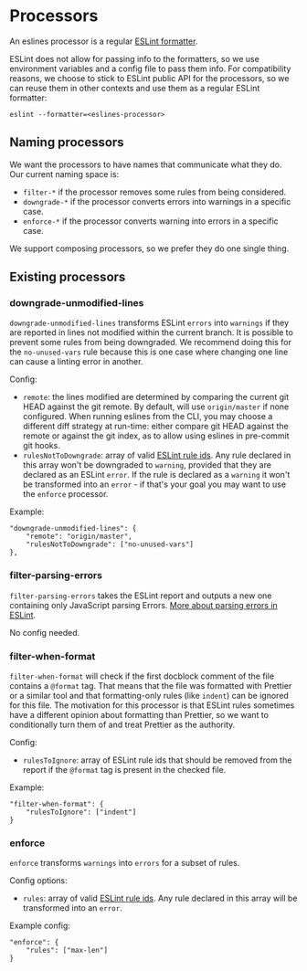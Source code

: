 # Processors

An eslines processor is a regular [ESLint formatter](https://eslint.org/docs/developer-guide/working-with-custom-formatters).

ESLint does not allow for passing info to the formatters, so we use environment variables and a config file to pass them info. For compatibility reasons, we choose to stick to ESLint public API for the processors, so we can reuse them in other contexts and use them as a regular ESLint formatter:

    eslint --formatter=<eslines-processor>

## Naming processors

We want the processors to have names that communicate what they do. Our current naming space is:

* `filter-*` if the processor removes some rules from being considered.
* `downgrade-*` if the processor converts errors into warnings in a specific case.
* `enforce-*` if the processor converts warning into errors in a specific case.

We support composing processors, so we prefer they do one single thing.

## Existing processors

### downgrade-unmodified-lines

`downgrade-unmodified-lines` transforms ESLint `errors` into `warnings` if they are reported in lines not modified within the current branch. It is possible to prevent some rules from being downgraded. We recommend doing this for the `no-unused-vars` rule because this is one case where changing one line can cause a linting error in another.

Config:

* `remote`: the lines modified are determined by comparing the current git HEAD against the git remote. By default, will use `origin/master` if none configured. When running eslines from the CLI, you may choose a different diff strategy at run-time: either compare git HEAD against the remote or against the git index, as to allow using eslines in pre-commit git hooks.
* `rulesNotToDowngrade`: array of valid [ESLint rule ids](https://eslint.org/docs/rules/). Any rule declared in this array won't be downgraded to `warning`, provided that they are declared as an ESLint `error`. If the rule is declared as a `warning` it won't be transformed into an `error` - if that's your goal you may want to use the `enforce` processor.

Example:

    "downgrade-unmodified-lines": {
        "remote": "origin/master",
        "rulesNotToDowngrade": ["no-unused-vars"]
    },

### filter-parsing-errors

`filter-parsing-errors` takes the ESLint report and outputs a new one containing only JavaScript parsing Errors. [More about parsing errors in ESLint](https://github.com/automattic/eslines/blob/master/HACKING.md#eslint-parsing-errors).

No config needed.

### filter-when-format

`filter-when-format` will check if the first docblock comment of the file contains a `@format` tag. That means that the file was formatted with Prettier or a similar tool and that formatting-only rules (like `indent`) can be ignored for this file. The motivation for this processor is that ESLint rules sometimes have a different opinion about formatting than Prettier, so we want to conditionally turn them of and treat Prettier as the authority.

Config:

* `rulesToIgnore`: array of ESLint rule ids that should be removed from the report if the `@format` tag is present in the checked file.

Example:

    "filter-when-format": {
        "rulesToIgnore": ["indent"]
    }

### enforce

`enforce` transforms `warnings` into `errors` for a subset of rules.

Config options:

* `rules`: array of valid [ESLint rule ids](https://eslint.org/docs/rules/). Any rule declared in this array will be transformed into an `error`.

Example config:

    "enforce": {
        "rules": ["max-len"]
    }
